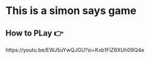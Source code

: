 <h1>This is a simon says game</h1>

<h2>How to PLay 👉</h2>
https://youtu.be/EWJ5uYwQJGU?si=Kxb1FiZ6XUh09Q4e
